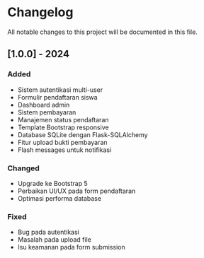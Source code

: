 # Changelog

All notable changes to this project will be documented in this file.

## [1.0.0] - 2024

### Added
- Sistem autentikasi multi-user
- Formulir pendaftaran siswa
- Dashboard admin
- Sistem pembayaran
- Manajemen status pendaftaran
- Template Bootstrap responsive
- Database SQLite dengan Flask-SQLAlchemy
- Fitur upload bukti pembayaran
- Flash messages untuk notifikasi

### Changed
- Upgrade ke Bootstrap 5
- Perbaikan UI/UX pada form pendaftaran
- Optimasi performa database

### Fixed
- Bug pada autentikasi
- Masalah pada upload file
- Isu keamanan pada form submission
